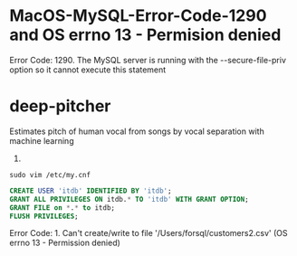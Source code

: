 # MacOS-MySQL-Error-Code-1290 and OS errno 13 - Permision denied
Error Code: 1290. The MySQL server is running with the --secure-file-priv option so it cannot execute this statement
# deep-pitcher
Estimates pitch of human vocal from songs by vocal separation with machine learning

1. 
~~~ shell
sudo vim /etc/my.cnf
~~~
~~~ sql
CREATE USER 'itdb' IDENTIFIED BY 'itdb';
GRANT ALL PRIVILEGES ON itdb.* TO 'itdb' WITH GRANT OPTION;
GRANT FILE on *.* to itdb;
FLUSH PRIVILEGES;
~~~

Error Code: 1. Can't create/write to file '/Users/forsql/customers2.csv' (OS errno 13 - Permission denied)
